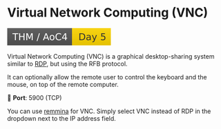 # Virtual Network Computing (VNC)

[![adventofcyber4](../../../../cybersecurity/_badges/thm/adventofcyber4/day5.svg)](https://tryhackme.com/room/adventofcyber4)

<div class="row row-cols-lg-2"><div>

Virtual Network Computing (VNC) is a graphical desktop-sharing system similar to [RDP](/operating-systems/networking/protocols/rdp.md), but using the RFB protocol.

It can optionally allow the remote user to control the keyboard and the mouse, on top of the remote computer.

🐊️ **Port**: 5900 (TCP)

You can use [remmina](../../protocols/rdp.md) for VNC. Simply select VNC instead of RDP in the dropdown next to the IP address field.
</div><div>
</div></div>
